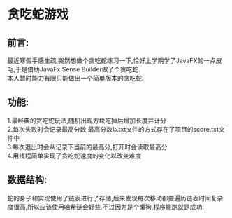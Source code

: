 # 贪吃蛇游戏
## 前言:
最近寒假手感生疏,突然想做个贪吃蛇练习一下,恰好上学期学了JavaFX的一点皮毛,于是借助JavaFx Sense Builder做了个贪吃蛇.  
本人暂时能力有限只能做出一个简单版本的贪吃蛇.
## 功能:
1.最经典的贪吃蛇玩法,随机出现方块吃掉后增加长度并计分  
2.每次失败时会记录最高分数,最高分数以txt文件的方式存在了项目的score.txt文件中  
3.每次退出时会从记录下当前的最高分,打开时会读取最高分  
4.用线程简单实现了贪吃蛇速度的变化以改变难度  
## 数据结构:
蛇的身子和实现使用了链表进行了存储,后来发现每次移动都要遍历链表时间复杂度很高,所以应该使用哈希链会好些.不过因为是个懒狗,程序能跑就是成功.
